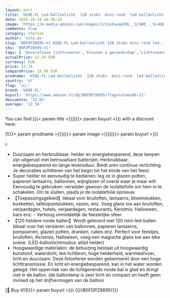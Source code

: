 ```yaml
---
layout: post
title: 'HIQE-FL Led-ballonlicht  120 stuks  mini-rond  led-ballonlicht  ledlampen  voor Kerstmis  Halloween  decoratie voor bruiloftsfeest'
date: 2025-10-18 04:38:24
image: 'https://m.media-amazon.com/images/I/51oFwvqAINL._SL500_._SL400_.jpg'
comments: true
category: ofertas
author: 'tole.es'
slug: 'B0FDPZ8695-nl HIQE-FL Led-ballonlicht 120 stuks mini-rond led-...'
sku: 'B0FDPZ8695-nl'
tags: [ 'Decoratieve lichtsnoeren','Klussen & gereedschap','Lichtsnoeren','Verlichting','hiqe-fl','🇳🇱', ]
actualPrice: 12.34 EUR
currency: EUR
price: 12.34
comparePrice: 15.99 EUR
prodname: 'HIQE-FL Led-ballonlicht  120 stuks  mini-rond  led-ballonlicht  ledlampen  voor Kerstmis  Halloween  decoratie voor bruiloftsfeest'
country: 'nl'
flag: '🇳🇱'
brand: 'HIQE-FL'
buyurl: 'https://www.amazon.nl/dp/B0FDPZ8695/?tag=tolees0b-21'
descuento: '22.83'
average: '12.34'
---
```


You can find [{{< param title >}}]({{< param buyurl >}}) with a discount here:

[![{{< param prodname >}}]({{< param image >}})]({{< param buyurl >}})

ℹ️:

- Duurzaam en herbruikbaar: helder en energiebesparend, deze lampen zijn uitgerust met betrouwbare batterijen. Herbruikbaar, energiebesparend en lange levensduur. Biedt uren continue verlichting. Je decoraties schitteren van het begin tot het einde van het feest.
- Super helder en eenvoudig te bedienen: leg ze in glazen potten, papieren lantaarns, ballonnen, wijnglazen of overal waar je maar wilt Eenvoudig te gebruiken: verwijder gewoon de isolatiefolie om hem in te schakelen. Om te sluiten, plaats je de isolatiefolie opnieuw.
- 【Toepassingsgebied】Ideaal voor bruiloften, lantaarns, bloemstukken, boeketten, tafelopzetstukken, vazen, enz. Voeg glans toe aan bruiloften, verjaardagen, hotels, verjaardagen, restaurants, Kerstmis, Halloween, bars enz. - Verhoog onmiddellijk de feestelijke sfeer.
- 【120 heldere ronde ballen】Wordt geleverd met 120 mini-led-ballen. Ideaal voor het versieren van ballonnen, papieren lantaarns, pompoenen, glazen potten, dranken, cakes enz. Perfect voor feestjes, bruiloften, Kerstmis, Halloween, voeg een magische glans toe aan elke scène. (LED-ballonlichtmodus: altijd helder)
- Hoogwaardige materialen: de behuizing bestaat uit hoogwaardig kunststof, waterdicht, led-lichtbron, hoge helderheid, warmteafvoer, licht en duurzaam. Deze fotosferen worden gekenmerkt door een hoge lichttransmissie. En licht en energiebesparend, kan in het water worden gelegd. Het oppervlak van de lichtgevende ronde bal is glad en dringt niet in de ballon. (de ballonlamp is zeer licht en compact en heeft geen invloed op het drijfvermogen van de ballon)

[🛒 Buy it!!]({{< param buyurl >}})
{{<world>}}B0FDPZ8695{{</world>}}
